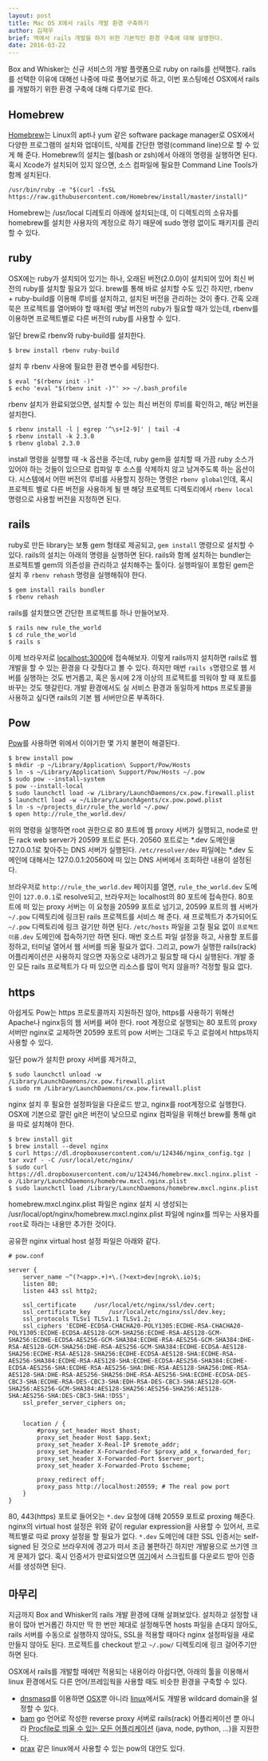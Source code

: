 ```yaml
---
layout: post
title: Mac OS X에서 rails 개발 환경 구축하기
author: 김재우
brief: 맥에서 rails 개발을 하기 위한 기본적인 환경 구축에 대해 설명한다.
date: 2016-03-22
---
```



Box and Whisker는 신규 서비스의 개발 플랫폼으로 ruby on rails를 선택했다. rails를 선택한 이유에 대해선 나중에 따로 풀어보기로 하고, 이번 포스팅에선 OSX에서 rails를 개발하기 위한 환경 구축에 대해 다루기로 한다.

## Homebrew

[Homebrew](http://brew.sh/)는 Linux의 apt나 yum 같은 software package manager로 OSX에서 다양한 프로그램의 설치와 업데이트, 삭제를 간단한 명령(command line)으로 할 수 있게 해 준다. Homebrew의 설치는 쉘(bash or zsh)에서 아래의 명령을 실행하면 된다. 혹시 Xcode가 설치되어 있지 않으면, 소스 컴파일에 필요한 Command Line Tools가 함께 설치된다.

    /usr/bin/ruby -e "$(curl -fsSL https://raw.githubusercontent.com/Homebrew/install/master/install)"

Homebrew는 /usr/local 디레토리 아래에 설치되는데, 이 디렉토리의 소유자를 homebrew를 설치한 사용자의 계정으로 하기 때문에 sudo 명령 없이도 패키지를 관리 할 수 있다. 

## ruby

OSX에는 ruby가 설치되어 있기는 하나, 오래된 버전(2.0.0)이 설치되어 있어 최신 버전의 ruby를 설치할 필요가 있다. brew를 통해 바로 설치할 수도 있긴 하지만, rbenv + ruby-build를 이용해 루비를 설치하고, 설치된 버전을 관리하는 것이 좋다. 간혹 오래 묵은 프로젝트를 열어봐야 할 때처럼 옛날 버전의 ruby가 필요할 때가 있는데, rbenv를 이용하면 프로젝트별로 다른 버전의 ruby를 사용할 수 있다.

일단 brew로 rbenv와 ruby-build를 설치한다.

    $ brew install rbenv ruby-build 

설치 후 rbenv 사용에 필요한 환경 변수를 세팅한다.

    $ eval "$(rbenv init -)"
    $ echo 'eval "$(rbenv init -)"' >> ~/.bash_profile

rbenv 설치가 완료되었으면, 설치할 수 있는 최신 버전의 루비를 확인하고, 해당 버전을 설치한다. 

    $ rbenv install -l | egrep '^\s+[2-9]' | tail -4
    $ rbenv install -k 2.3.0 
    $ rbenv global 2.3.0

install 명령을 실행할 때 -k 옵션을 주는데, ruby gem을 설치할 때 가끔 ruby 소스가 있어야 하는 것들이 있으므로 컴파일 후 소스를 삭제하지 않고 남겨주도록 하는 옵션이다. 시스템에서 어떤 버전의 루비를 사용할지 정하는 명령은 `rbenv global`인데, 혹시 프로젝트 별로 다른 버전을 사용하게 될 땐 해당 프로젝트 디렉토리에서 `rbenv local`명령으로 사용할 버전을 지정하면 된다.

## rails 

ruby로 만든 library는 보통 gem 형태로 제공되고, `gem install` 명령으로 설치할 수 있다. rails의 설치는 아래의 명령을 실행하면 된다. rails와 함께 설치하는 bundler는 프로젝트별 gem의 의존성을 관리하고 설치해주는 툴이다. 실행파일이 포함된 gem은 설치 후 `rbenv rehash` 명령을 실행해줘야 한다.

    $ gem install rails bundler
    $ rbenv rehash

rails를 설치했으면 간단한 프로젝트를 하나 만들어보자. 

    $ rails new rule_the_world
    $ cd rule_the_world
    $ rails s

이제 브라우저로 [localhost:3000](http://localhost:3000)에 접속해보자. 이렇게 rails까지 설치하면 rails로 웹 개발을 할 수 있는 환경을 다 갖췄다고 볼 수 있다. 하지만 매번 `rails s`명령으로 웹 서버를 실행하는 것도 번거롭고, 혹은 동시에 2개 이상의 프로젝트를 띄워야 할 때 포트를 바꾸는 것도 헷갈린다. 개발 환경에서도 실 서비스 환경과 동일하게 https 프로토콜을 사용하고 싶다면 rails의 기본 웹 서버만으론 부족하다. 

## Pow

[Pow](http://pow.cx/)를 사용하면 위에서 이야기한 몇 가지 불편이 해결된다. 

    $ brew install pow
    $ mkdir -p ~/Library/Application\ Support/Pow/Hosts
    $ ln -s ~/Library/Application\ Support/Pow/Hosts ~/.pow
    $ sudo pow --install-system
    $ pow --install-local
    $ sudo launchctl load -w /Library/LaunchDaemons/cx.pow.firewall.plist
    $ launchctl load -w ~/Library/LaunchAgents/cx.pow.powd.plist
    $ ln -s ~/projects_dir/rule_the_world ~/.pow/
    $ open http://rule_the_world.dev/

위의 명령을 실행하면 root 권한으로 80 포트에 웹 proxy 서버가 실행되고, node로 만든 rack web server가 20599 포트로 뜬다. 20560 포트로는 *.dev 도메인을 127.0.0.1로 찾아주는 DNS 서버가 실행된다. ``/etc/resolver/dev`` 파일에는 *.dev 도메인에 대해서는 127.0.0.1:20560에 떠 있는 DNS 서버에서 조회하란 내용이 설정된다.

브라우저로 `http://rule_the_world.dev` 페이지를 열면, `rule_the_world.dev` 도메인이 `127.0.0.1`로 resolve되고, 브라우저는 localhost의 80 포트에 접속한다. 80포트에 떠 있는 proxy 서버는 이 요청을 20599 포트로 넘기고, 20599 포트의 웹 서버가 `~/.pow` 디렉토리에 링크된 rails 프로젝트를 서비스 해 준다. 새 프로젝트가 추가되어도 `~/.pow` 디렉토리에 링크 걸기만 하면 된다. `/etc/hosts` 파일을 고칠 필요 없이 `프로젝트이름.dev` 도메인에 접속하기만 하면 된다. 매번 호스트 파일 설정을 하고, 사용할 포트를 정하고, 터미널 열어서 웹 서버를 띄울 필요가 없다. 그리고, pow가 실행한 rails(rack) 어플리케이션은 사용하지 않으면 자동으로 내려가고 필요할 때 다시 실행된다. 개발 중인 모든 rails 프로젝트가 다 떠 있으면 리소스를 많이 먹지 않을까? 걱정할 필요 없다.

## https

아쉽게도 Pow는 https 프로토콜까지 지원하진 않아, https를 사용하기 위해선 Apache나 nginx등의 웹 서버를 써야 한다. root 계정으로 실행되는 80 포트의 proxy 서버만 nginx로 교체하면 20599 포트의 pow 서버는 그대로 두고 로컬에서 https까지 사용할 수 있다. 

일단 pow가 설치한 proxy 서버를 제거하고,

    $ sudo launchctl unload -w /Library/LaunchDaemons/cx.pow.firewall.plist
    $ sudo rm /Library/LaunchDaemons/cx.pow.firewall.plist

nginx 설치 후 필요한 설정파일을 다운로드 받고, nginx를 root계정으로 실행한다. OSX에 기본으로 깔린 git은 버전이 낮으므로 nginx 컴파일을 위해선 brew를 통해 git을 따로 설치해야 한다.

    $ brew install git
    $ brew install --devel nginx
    $ curl https://dl.dropboxusercontent.com/u/124346/nginx_config.tgz | tar xvzf - -C /usr/local/etc/nginx/ 
    $ sudo curl https://dl.dropboxusercontent.com/u/124346/homebrew.mxcl.nginx.plist -o /Library/LaunchDaemons/homebrew.mxcl.nginx.plist
    $ sudo launchctl load /Library/LaunchDaemons/homebrew.mxcl.nginx.plist

homebrew.mxcl.nginx.plist 파일은 nginx 설치 시 생성되는 /usr/local/opt/nginx/homebrew.mxcl.nginx.plist 파일에 nginx를 띄우는 사용자를 `root`로 하라는 내용만 추가한 것이다. 

공유한 nginx virtual host 설정 파일은 아래와 같다.

    # pow.conf 
    
    server {
        server_name ~^(?<app>.+)+\.(?<ext>dev|ngrok\.io)$;
        listen 80;
        listen 443 ssl http2;
    
        ssl_certificate     /usr/local/etc/nginx/ssl/dev.cert;
        ssl_certificate_key     /usr/local/etc/nginx/ssl/dev.key;
        ssl_protocols TLSv1 TLSv1.1 TLSv1.2;
        ssl_ciphers 'ECDHE-ECDSA-CHACHA20-POLY1305:ECDHE-RSA-CHACHA20-POLY1305:ECDHE-ECDSA-AES128-GCM-SHA256:ECDHE-RSA-AES128-GCM-SHA256:ECDHE-ECDSA-AES256-GCM-SHA384:ECDHE-RSA-AES256-GCM-SHA384:DHE-RSA-AES128-GCM-SHA256:DHE-RSA-AES256-GCM-SHA384:ECDHE-ECDSA-AES128-SHA256:ECDHE-RSA-AES128-SHA256:ECDHE-ECDSA-AES128-SHA:ECDHE-RSA-AES256-SHA384:ECDHE-RSA-AES128-SHA:ECDHE-ECDSA-AES256-SHA384:ECDHE-ECDSA-AES256-SHA:ECDHE-RSA-AES256-SHA:DHE-RSA-AES128-SHA256:DHE-RSA-AES128-SHA:DHE-RSA-AES256-SHA256:DHE-RSA-AES256-SHA:ECDHE-ECDSA-DES-CBC3-SHA:ECDHE-RSA-DES-CBC3-SHA:EDH-RSA-DES-CBC3-SHA:AES128-GCM-SHA256:AES256-GCM-SHA384:AES128-SHA256:AES256-SHA256:AES128-SHA:AES256-SHA:DES-CBC3-SHA:!DSS';
        ssl_prefer_server_ciphers on;
    
    
        location / {
            #proxy_set_header Host $host;
            proxy_set_header Host $app.$ext;
            proxy_set_header X-Real-IP $remote_addr;
            proxy_set_header X-Forwarded-For $proxy_add_x_forwarded_for;
            proxy_set_header X-Forwarded-Port $server_port;
            proxy_set_header X-Forwarded-Proto $scheme;
    
            proxy_redirect off;
            proxy_pass http://localhost:20559; # The real pow port
        }
    }

80, 443(https) 포트로 들어오는 `*.dev` 요청에 대해 20559 포트로 proxing 해준다. nginx의 virtual host 설정은 위와 같이 regular expression을 사용할 수 있어서, 프로젝트별로 따로 proxy 설정을 할 필요가 없다. `*.dev` 도메인에 대한 SSL 인증서는 self-signed 된 것으로 브라우저에 경고가 떠서 조금 불편하긴 하지만 개발용으로 쓰기엔 크게 문제가 없다. 혹시 인증서가 만료되었으면 [여기](https://gist.github.com/gerald-kim/3d8fcc60c10b08b8ef02)에서 스크립트를 다운로드 받아 인증서를 생성하면 된다.

## 마무리

지금까지 Box and Whisker의 rails 개발 환경에 대해 살펴보았다. 설치하고 설정할 내용이 많아 번거롭긴 하지만 딱 한 번만 제대로 설정해두면 hosts 파일을 손대지 않아도, rails 서버를 수동으로 실행하지 않아도, SSL을 적용할 때마다 nginx 설정파일을 새로 만들지 않아도 된다. 프로젝트를 checkout 받고 `~/.pow/` 디렉토리에 링크 걸어주기만 하면 된다. 

OSX에서 rails를 개발할 때에만 적용되는 내용이라 아쉽다면, 아래의 툴을 이용해서 linux 환경에서도 다른 언어/프레임웍을 사용할 때도 비슷한 환경을 구축할 수 있다.

* [dnsmasq](http://www.thekelleys.org.uk/dnsmasq/doc.html)를 이용하면 [OSX](http://asciithoughts.com/posts/2014/02/23/setting-up-a-wildcard-dns-domain-on-mac-os-x/)뿐 아니라 [linux](https://www.computersnyou.com/3786/how-to-setup-dnsmasq-local-dns/)에서도 개발용 wildcard domain을 설정할 수 있다.
* [bam](https://github.com/jweslley/bam/) go 언어로 작성한 reverse proxy 서버로 rails(rack) 어플리케이션 뿐 아니라 [Procfile로 띄울 수 있는 모든 어플리케이션](https://devcenter.heroku.com/articles/procfile) (java, node, python, ...)을 지원한다.
* [prax](https://github.com/ysbaddaden/prax) 같은 linux에서 사용할 수 있는 pow의 대안도 있다. 
